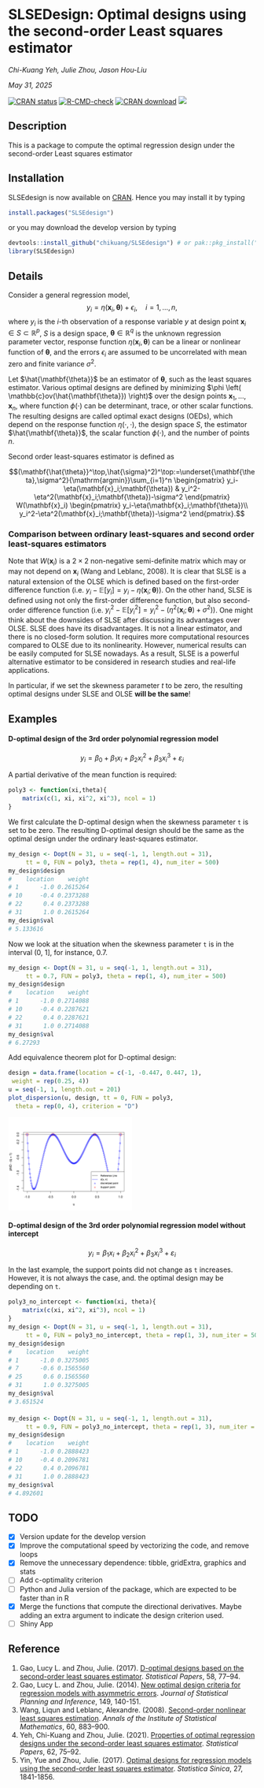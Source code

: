 SLSEDesign: Optimal designs using the second-order Least squares
estimator
================
*Chi-Kuang Yeh, Julie Zhou, Jason Hou-Liu*  

*May 31, 2025*

<!-- badges: start -->

[![CRAN
status](https://www.r-pkg.org/badges/version/SLSEdesign)](https://CRAN.R-project.org/package=SLSEdesign)
[![R-CMD-check](https://github.com/chikuang/SLSEdesign/actions/workflows/R-CMD-check.yaml/badge.svg)](https://github.com/chikuang/SLSEdesign/actions/workflows/R-CMD-check.yaml)
[![CRAN
download](http://cranlogs.r-pkg.org/badges/grand-total/SLSEdesign?color=blue)](https://cran.r-project.org/package=SLSEdesign)
[![](https://img.shields.io/github/languages/code-size/chikuang/SLSEdesign.svg)](https://github.com/chikuang/SLSEdesign)
<!-- badges: end -->

## Description

This is a package to compute the optimal regression design under the
second-order Least squares estimator

## Installation

SLSEdesign is now available on [CRAN](https://cran.r-project.org/).
Hence you may install it by typing

``` r
install.packages("SLSEdesign")
```

or you may download the develop version by typing

``` r
devtools::install_github("chikuang/SLSEdesign") # or pak::pkg_install("chikuang/SLSEdesign")
library(SLSEdesign)
```

## Details

Consider a general regression model,
$$y_i=\eta(\mathbf{x}_i, \mathbf{\theta})+ \epsilon_i, \quad i=1, \ldots, n,$$
where $y_i$ is the $i$-th observation of a response variable $y$ at
design point $\mathbf{x}_i \in S \subset \mathbb{R}^p$, $S$ is a design
space, $\mathbf{\theta} \in \mathbb{R}^q$ is the unknown regression
parameter vector, response function
$\eta(\mathbf{x}_i, \mathbf{\theta})$ can be a linear or nonlinear
function of $\mathbf{\theta}$, and the errors $\epsilon_i$ are assumed
to be uncorrelated with mean zero and finite variance $\sigma^2$.

Let $\hat{\mathbf{\theta}}$ be an estimator of $\mathbf{\theta}$, such
as the least squares estimator. Various optimal designs are defined by
minimizing $\phi \left( \mathbb{c}ov(\hat{\mathbf{\theta}}) \right)$
over the design points $\mathbf{x}_1, \ldots, \mathbf{x}_n$, where
function $\phi(\cdot)$ can be determinant, trace, or other scalar
functions. The resulting designs are called optimal exact designs
(OEDs), which depend on the response function $\eta(\cdot,\cdot)$, the
design space $S$, the estimator $\hat{\mathbf{\theta}}$, the scalar
function $\phi(\cdot)$, and the number of points $n$.

Second order least-squares estimator is defined as

$$(\mathbf{\hat{\theta}}^\top,\hat{\sigma}^2)^\top:=\underset{\mathbf{\theta},\sigma^2}{\mathrm{argmin}}\sum_{i=1}^n \begin{pmatrix}
y_i-\eta(\mathbf{x}_i;\mathbf{\theta}) & 
y_i^2-\eta^2(\mathbf{x}_i;\mathbf{\theta})-\sigma^2
\end{pmatrix} W(\mathbf{x}_i) \begin{pmatrix}
y_i-\eta(\mathbf{x}_i;\mathbf{\theta})\\
y_i^2-\eta^2(\mathbf{x}_i;\mathbf{\theta})-\sigma^2
\end{pmatrix}.$$

### Comparison between ordinary least-squares and second order least-squares estimators

Note that $`W(\mathbf{x}_i)`$ is a $`2\times 2`$ non-negative
semi-definite matrix which may or may not depend on $\mathbf{x}_i$ (Wang
and Leblanc, 2008). It is clear that SLSE is a natural extension of the
OLSE which is defined based on the first-order difference function
(i.e. $`y_i-\mathbb{E}[y_i]=y_i-\eta(\mathbf{x}_i;\mathbf{\theta})`$).
On the other hand, SLSE is defined using not only the first-order
difference function, but also second-order difference function
(i.e. $`y_i^2-\mathbb{E}[y_i^2]=y_i^2-(\eta^2(\mathbf{x}_i;\mathbf{\theta})+\sigma^2))`$.
One might think about the downsides of SLSE after discussing its
advantages over OLSE. SLSE does have its disadvantages. It is not a
linear estimator, and there is no closed-form solution. It requires more
computational resources compared to OLSE due to its nonlinearity.
However, numerical results can be easily computed for SLSE nowadays. As
a result, SLSE is a powerful alternative estimator to be considered in
research studies and real-life applications.

In particular, if we set the skewness parameter $t$ to be zero, the
resulting optimal designs under SLSE and OLSE **will be the same**!

## Examples

#### D-optimal design of the 3rd order polynomial regression model

$$y_i = \beta_0 + \beta_1 x_i + \beta_2 x_i^2 + \beta_3 x_i^3 +\varepsilon_i$$

A partial derivative of the mean function is required:

``` r
poly3 <- function(xi,theta){
    matrix(c(1, xi, xi^2, xi^3), ncol = 1)
}
```

We first calculate the D-optimal design when the skewness parameter `t`
is set to be zero. The resulting D-optimal design should be the same as
the optimal design under the ordinary least-squares estimator.

``` r
my_design <- Dopt(N = 31, u = seq(-1, 1, length.out = 31), 
     tt = 0, FUN = poly3, theta = rep(1, 4), num_iter = 500)
my_design$design
#    location    weight
# 1      -1.0 0.2615264
# 10     -0.4 0.2373288
# 22      0.4 0.2373288
# 31      1.0 0.2615264
my_design$val
# 5.133616
```

Now we look at the situation when the skewness parameter `t` is in the
interval (0, 1\], for instance, $0.7$.

``` r
my_design <- Dopt(N = 31, u = seq(-1, 1, length.out = 31), 
     tt = 0.7, FUN = poly3, theta = rep(1, 4), num_iter = 500)
my_design$design
#    location    weight
# 1      -1.0 0.2714088
# 10     -0.4 0.2287621
# 22      0.4 0.2287621
# 31      1.0 0.2714088
my_design$val
# 6.27293
```

Add equivalence theorem plot for D-optimal design:

``` r
design = data.frame(location = c(-1, -0.447, 0.447, 1),
 weight = rep(0.25, 4))
u = seq(-1, 1, length.out = 201)
plot_dispersion(u, design, tt = 0, FUN = poly3,
  theta = rep(0, 4), criterion = "D")
```

<img src="man/fig/README-demo-equivalence.png" width="50%" />

#### D-optimal design of the 3rd order polynomial regression model without intercept

$$y_i = \beta_1 x_i + \beta_2 x_i^2 + \beta_3 x_i^3 +\varepsilon_i$$

In the last example, the support points did not change as `t` increases.
However, it is not always the case, and. the optimal design may be
depending on `t`.

``` r
poly3_no_intercept <- function(xi, theta){
    matrix(c(xi, xi^2, xi^3), ncol = 1)
}
my_design <- Dopt(N = 31, u = seq(-1, 1, length.out = 31), 
     tt = 0, FUN = poly3_no_intercept, theta = rep(1, 3), num_iter = 500)
my_design$design
#    location    weight
# 1      -1.0 0.3275005
# 7      -0.6 0.1565560
# 25      0.6 0.1565560
# 31      1.0 0.3275005
my_design$val
# 3.651524

my_design <- Dopt(N = 31, u = seq(-1, 1, length.out = 31), 
     tt = 0.9, FUN = poly3_no_intercept, theta = rep(1, 3), num_iter = 500)
my_design$design
#    location    weight
# 1      -1.0 0.2888423
# 10     -0.4 0.2096781
# 22      0.4 0.2096781
# 31      1.0 0.2888423
my_design$val
# 4.892601
```

## TODO

- [x] Version update for the develop version
- [x] Improve the computational speed by vectorizing the code, and
  remove loops
- [x] Remove the unnecessary dependence: tibble, gridExtra, graphics and
  stats
- [ ] Add c-optimality criterion
- [ ] Python and Julia version of the package, which are expected to be
  faster than in R
- [x] Merge the functions that compute the directional derivatives.
  Maybe adding an extra argument to indicate the design criterion used.
- [ ] Shiny App

## Reference

1.  Gao, Lucy L. and Zhou, Julie. (2017). [D-optimal designs based on
    the second-order least squares
    estimator](https://link.springer.com/article/10.1007/s00362-015-0688-9).
    *Statistical Papers*, 58, 77–94.
2.  Gao, Lucy L. and Zhou, Julie. (2014). [New optimal design criteria
    for regression models with asymmetric
    errors](https://www.sciencedirect.com/science/article/pii/S037837581400007X).
    *Journal of Statistical Planning and Inference*, 149, 140-151.
3.  Wang, Liqun and Leblanc, Alexandre. (2008). [Second-order nonlinear
    least squares
    estimation](https://link.springer.com/article/10.1007/s10463-007-0139-z).
    *Annals of the Institute of Statistical Mathematics*, 60, 883–900.
4.  Yeh, Chi-Kuang and Zhou, Julie. (2021). [Properties of optimal
    regression designs under the second-order least squares
    estimator](https://link.springer.com/article/10.1007/s00362-018-01076-6).
    *Statistical Papers*, 62, 75–92.
5.  Yin, Yue and Zhou, Julie. (2017). [Optimal designs for regression
    models using the second-order least squares
    estimator](https://www.jstor.org/stable/26384103). *Statistica
    Sinica*, 27, 1841-1856.
